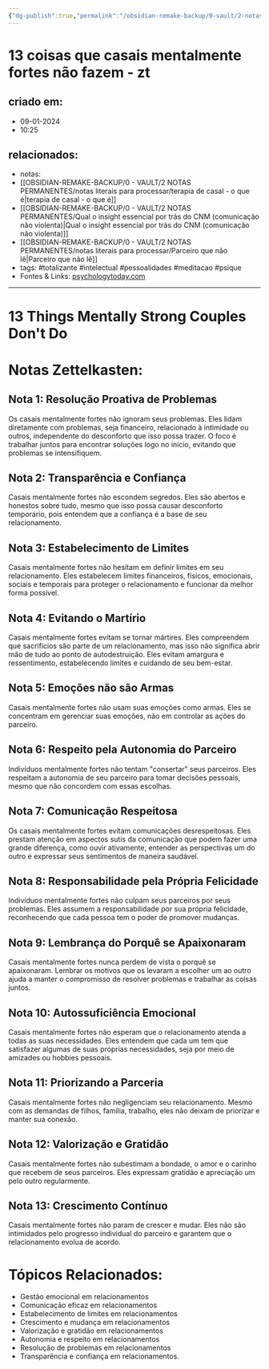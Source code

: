```yaml
---
{"dg-publish":true,"permalink":"/obsidian-remake-backup/0-vault/2-notas-permanentes/13-coisas-que-casais-mentalmente-fortes-nao-fazem-zt/","tags":["permanente","totalizante","intelectual","pessoalidades","meditacao","psique"],"dgHomeLink":true,"dgShowLocalGraph":true,"dgShowFileTree":true,"dgEnableSearch":true,"noteIcon":""}
---
```


# 13 coisas que casais mentalmente fortes não fazem - zt

## criado em: 
- 09-01-2024
- 10:25
## relacionados:
- notas: 
- [[OBSIDIAN-REMAKE-BACKUP/0 - VAULT/2 NOTAS PERMANENTES/notas literais para processar/terapia de casal - o que é\|terapia de casal - o que é]]
- [[OBSIDIAN-REMAKE-BACKUP/0 - VAULT/2 NOTAS PERMANENTES/Qual o insight essencial por trás do CNM (comunicação não violenta)\|Qual o insight essencial por trás do CNM (comunicação não violenta)]]
- [[OBSIDIAN-REMAKE-BACKUP/0 - VAULT/2 NOTAS PERMANENTES/notas literais para processar/Parceiro que não lê\|Parceiro que não lê]]
- tags: #totalizante #intelectual #pessoalidades #meditacao #psique  
- Fontes & Links: [psychologytoday.com](https://www.psychologytoday.com/us/blog/what-mentally-strong-people-dont-do/202401/13-things-mentally-strong-couples-dont-do)

---

# 13 Things Mentally Strong Couples Don't Do
# Notas Zettelkasten:

## Nota 1: Resolução Proativa de Problemas
Os casais mentalmente fortes não ignoram seus problemas. Eles lidam diretamente com problemas, seja financeiro, relacionado à intimidade ou outros, independente do desconforto que isso possa trazer. O foco é trabalhar juntos para encontrar soluções logo no início, evitando que problemas se intensifiquem.

## Nota 2: Transparência e Confiança
Casais mentalmente fortes não escondem segredos. Eles são abertos e honestos sobre tudo, mesmo que isso possa causar desconforto temporário, pois entendem que a confiança é a base de seu relacionamento.

## Nota 3: Estabelecimento de Limites
Casais mentalmente fortes não hesitam em definir limites em seu relacionamento. Eles estabelecem limites financeiros, físicos, emocionais, sociais e temporais para proteger o relacionamento e funcionar da melhor forma possível.

## Nota 4: Evitando o Martírio
Casais mentalmente fortes evitam se tornar mártires. Eles compreendem que sacrifícios são parte de um relacionamento, mas isso não significa abrir mão de tudo ao ponto de autodestruição. Eles evitam amargura e ressentimento, estabelecendo limites e cuidando de seu bem-estar.

## Nota 5: Emoções não são Armas
Casais mentalmente fortes não usam suas emoções como armas. Eles se concentram em gerenciar suas emoções, não em controlar as ações do parceiro.

## Nota 6: Respeito pela Autonomia do Parceiro
Indivíduos mentalmente fortes não tentam "consertar" seus parceiros. Eles respeitam a autonomia de seu parceiro para tomar decisões pessoais, mesmo que não concordem com essas escolhas.

## Nota 7: Comunicação Respeitosa
Os casais mentalmente fortes evitam comunicações desrespeitosas. Eles prestam atenção em aspectos sutis da comunicação que podem fazer uma grande diferença, como ouvir ativamente, entender as perspectivas um do outro e expressar seus sentimentos de maneira saudável.

## Nota 8: Responsabilidade pela Própria Felicidade
Indivíduos mentalmente fortes não culpam seus parceiros por seus problemas. Eles assumem a responsabilidade por sua própria felicidade, reconhecendo que cada pessoa tem o poder de promover mudanças.

## Nota 9: Lembrança do Porquê se Apaixonaram
Casais mentalmente fortes nunca perdem de vista o porquê se apaixonaram. Lembrar os motivos que os levaram a escolher um ao outro ajuda a manter o compromisso de resolver problemas e trabalhar as coisas juntos.

## Nota 10: Autossuficiência Emocional
Casais mentalmente fortes não esperam que o relacionamento atenda a todas as suas necessidades. Eles entendem que cada um tem que satisfazer algumas de suas próprias necessidades, seja por meio de amizades ou hobbies pessoais.

## Nota 11: Priorizando a Parceria
Casais mentalmente fortes não negligenciam seu relacionamento. Mesmo com as demandas de filhos, família, trabalho, eles não deixam de priorizar e manter sua conexão.

## Nota 12: Valorização e Gratidão
Casais mentalmente fortes não subestimam a bondade, o amor e o carinho que recebem de seus parceiros. Eles expressam gratidão e apreciação um pelo outro regularmente.

## Nota 13: Crescimento Contínuo
Casais mentalmente fortes não param de crescer e mudar. Eles não são intimidados pelo progresso individual do parceiro e garantem que o relacionamento evolua de acordo.

# Tópicos Relacionados:
- Gestão emocional em relacionamentos
- Comunicação eficaz em relacionamentos
- Estabelecimento de limites em relacionamentos
- Crescimento e mudança em relacionamentos
- Valorização e gratidão em relacionamentos
- Autonomia e respeito em relacionamentos
- Resolução de problemas em relacionamentos
- Transparência e confiança em relacionamentos.
